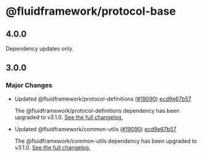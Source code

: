 # @fluidframework/protocol-base

## 4.0.0

Dependency updates only.

## 3.0.0

### Major Changes

-   Updated @fluidframework/protocol-definitions ([#19090](https://github.com/microsoft/FluidFramework/issues/19090)) [ecd9e67b57](https://github.com/microsoft/FluidFramework/commits/ecd9e67b5748415ad93c6273047fdcca457b3a14)

    The @fluidframework/protocol-definitions dependency has been upgraded to v3.1.0.
    [See the full changelog.](https://github.com/microsoft/FluidFramework/blob/main/common/lib/protocol-definitions/CHANGELOG.md#310)

-   Updated @fluidframework/common-utils ([#19090](https://github.com/microsoft/FluidFramework/issues/19090)) [ecd9e67b57](https://github.com/microsoft/FluidFramework/commits/ecd9e67b5748415ad93c6273047fdcca457b3a14)

    The @fluidframework/common-utils dependency has been upgraded to v3.1.0.
    [See the full changelog.](https://github.com/microsoft/FluidFramework/blob/main/common/lib/common-utils/CHANGELOG.md#310)
